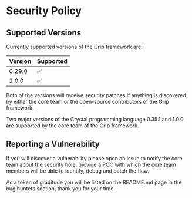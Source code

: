 # Security Policy

## Supported Versions

Currently supported versions of the Grip framework are:

| Version | Supported          |
| ------- | ------------------ |
| 0.29.0   | :white_check_mark: |
| 1.0.0   | :white_check_mark:  |

Both of the versions will receive security patches if anything is discovered by 
either the core team or the open-source contributors of the Grip framework.

Two major versions of the Crystal programming language 0.35.1 and 1.0.0 are supported by
the core team of the Grip framework.

## Reporting a Vulnerability

If you will discover a vulnerability please open an issue to notify the core team about
the security hole, provide a POC with which the core team members will be able to identify,
debug and patch the flaw.

As a token of graditude you will be listed on the README.md page in the bug hunters section,
thank you for your time.
